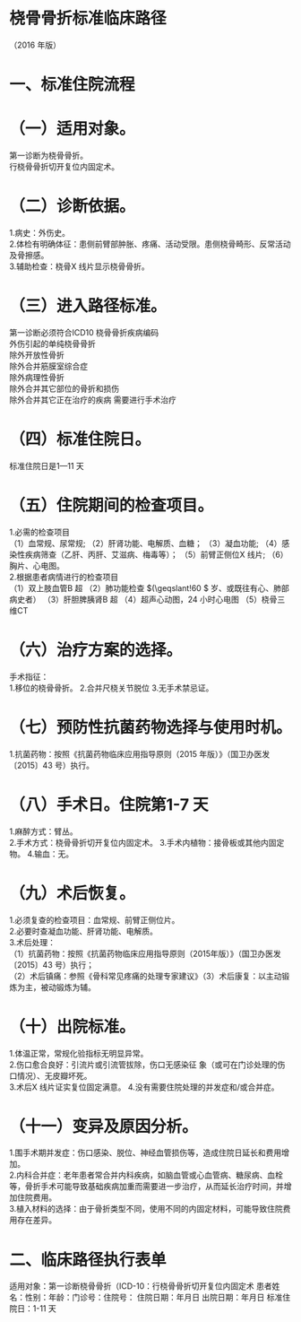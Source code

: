 # 桡骨骨折标准临床路径  
（2016 年版）  
# 一、标准住院流程  
# （一）适用对象。  
第一诊断为桡骨骨折。  
行桡骨骨折切开复位内固定术。  
# （二）诊断依据。  
1.病史：外伤史。  
2.体检有明确体征：患侧前臂部肿胀、疼痛、活动受限。患侧桡骨畸形、反常活动及骨擦感。  
3.辅助检查：桡骨X 线片显示桡骨骨折。  
# （三）进入路径标准。  
第一诊断必须符合ICD10 桡骨骨折疾病编码  
外伤引起的单纯桡骨骨折  
除外开放性骨折  
除外合并筋膜室综合症  
除外病理性骨折  
除外合并其它部位的骨折和损伤  
除外合并其它正在治疗的疾病 需要进行手术治疗  
# （四）标准住院日。  
标准住院日是1—11 天  
# （五）住院期间的检查项目。  
1.必需的检查项目  
（1）血常规、尿常规; 
（2）肝肾功能、电解质、血糖； 
（3）凝血功能; 
（4）感染性疾病筛查（乙肝、丙肝、艾滋病、梅毒等）；
（5）前臂正侧位X 线片; 
（6）胸片、心电图。  
2.根据患者病情进行的检查项目  
（1）双上肢血管B 超 
（2）肺功能检查 $(\geqslant\!60 $ 岁、或既往有心、肺部病史者）
（3）肝胆脾胰肾B 超 
（4）超声心动图，24 小时心电图 
（5）桡骨三维CT  
# （六）治疗方案的选择。  
手术指征：  
1.移位的桡骨骨折。 2.合并尺桡关节脱位 3.无手术禁忌证。  
# （七）预防性抗菌药物选择与使用时机。  
1.抗菌药物：按照《抗菌药物临床应用指导原则（2015 年版）》（国卫办医发〔2015〕43 号）执行。  
# （八）手术日。住院第1-7 天  
1.麻醉方式：臂丛。  
2.手术方式：桡骨骨折切开复位内固定术。 3.手术内植物：接骨板或其他内固定物。             4.输血：无。  
# （九）术后恢复。  
1.必须复查的检查项目：血常规、前臂正侧位片。  
2.必要时查凝血功能、肝肾功能、电解质。  
3.术后处理：  
（1）抗菌药物：按照《抗菌药物临床应用指导原则（2015年版）》（国卫办医发〔2015〕43 号）执行；  
（2）术后镇痛：参照《骨科常见疼痛的处理专家建议》（3）术后康复：以主动锻炼为主，被动锻炼为辅。  
# （十）出院标准。  
1.体温正常，常规化验指标无明显异常。  
2.伤口愈合良好：引流片或引流管拔除，伤口无感染征 象（或可在门诊处理的伤口情况）、无皮瓣坏死。  
3.术后X 线片证实复位固定满意。 4.没有需要住院处理的并发症和/或合并症。  
# （十一）变异及原因分析。  
1.围手术期并发症：伤口感染、脱位、神经血管损伤等，造成住院日延长和费用增加。  
2.内科合并症：老年患者常合并内科疾病，如脑血管或心血管病、糖尿病、血栓等，骨折手术可能导致基础疾病加重而需要进一步治疗，从而延长治疗时间，并增加住院费用。  
3.植入材料的选择：由于骨折类型不同，使用不同的内固定材料，可能导致住院费用存在差异。  
# 二、临床路径执行表单  
适用对象：第一诊断桡骨骨折（ICD-10：行桡骨骨折切开复位内固定术 患者姓名：性别：年龄：门诊号：住院号： 住院日期：年月日   出院日期：年月日  标准住院日：1-11 天  
